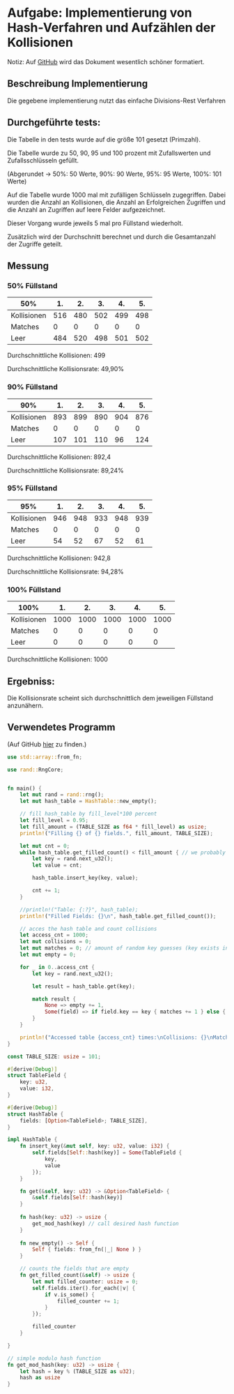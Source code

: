 # Aufgabe: Implementierung von Hash-Verfahren und Aufzählen der Kollisionen
Notiz: Auf [GitHub](https://github.com/StarMiner99/hashtabelle) wird das Dokument wesentlich schöner formatiert.
## Beschreibung Implementierung
Die gegebene implementierung nutzt das einfache Divisions-Rest Verfahren

## Durchgeführte tests:
Die Tabelle in den tests wurde auf die größe 101 gesetzt (Primzahl).

Die Tabelle wurde zu 50, 90, 95 und 100 prozent mit Zufallswerten und Zufallsschlüsseln gefüllt.

(Abgerundet -> 50%: 50 Werte, 90%: 90 Werte, 95%: 95 Werte, 100%: 101 Werte)

Auf die Tabelle wurde 1000 mal mit zufälligen Schlüsseln zugegriffen.
Dabei wurden die Anzahl an Kollisionen, die Anzahl an Erfolgreichen Zugriffen und die Anzahl an Zugriffen auf leere Felder aufgezeichnet.

Dieser Vorgang wurde jeweils 5 mal pro Füllstand wiederholt.

Zusätzlich wird der Durchschnitt berechnet und durch die Gesamtanzahl der Zugriffe geteilt.


## Messung

### 50% Füllstand

| 50%         | 1.  | 2.  | 3.  | 4.  | 5.  |
|-------------|-----|-----|-----|-----|-----|
| Kollisionen | 516 | 480 | 502 | 499 | 498 |
| Matches     | 0   | 0   | 0   | 0   | 0   |
| Leer        | 484 | 520 | 498 | 501 | 502 |

Durchschnittliche Kollisionen: 499

Durchschnittliche Kollisionsrate: 49,90%


### 90% Füllstand

| 90%         | 1.  | 2.  | 3.  | 4.  | 5.  |
|-------------|-----|-----|-----|-----|-----|
| Kollisionen | 893 | 899 | 890 | 904 | 876 |
| Matches     | 0   | 0   | 0   | 0   | 0   |
| Leer        | 107 | 101 | 110 | 96  | 124 |

Durchschnittliche Kollisionen: 892,4


Durchschnittliche Kollisionsrate: 89,24%


### 95% Füllstand

| 95%         | 1.  | 2.  | 3.  | 4.  | 5.  |
|-------------|-----|-----|-----|-----|-----|
| Kollisionen | 946 | 948 | 933 | 948 | 939 |
| Matches     | 0   | 0   | 0   | 0   | 0   |
| Leer        | 54  | 52  | 67  | 52  | 61  |

Durchschnittliche Kollisionen: 942,8

Durchschnittliche Kollisionsrate: 94,28%

### 100% Füllstand

| 100%        | 1.   | 2.   | 3.   | 4.   | 5.   |
|-------------|------|------|------|------|------|
| Kollisionen | 1000 | 1000 | 1000 | 1000 | 1000 |
| Matches     | 0    | 0    | 0    | 0    | 0    |
| Leer        | 0    | 0    | 0    | 0    | 0    |

Durchschnittliche Kollisionen: 1000

## Ergebniss:

Die Kollisionsrate scheint sich durchschnittlich dem jeweiligen Füllstand anzunähern.

## Verwendetes Programm
(Auf GitHub [hier](https://github.com/StarMiner99/hashtabelle) zu finden.)
```rust
use std::array::from_fn;

use rand::RngCore;


fn main() {
    let mut rand = rand::rng();
    let mut hash_table = HashTable::new_empty();

    // fill hash_table by fill_level*100 percent
    let fill_level = 0.95;
    let fill_amount = (TABLE_SIZE as f64 * fill_level) as usize;
    println!("Filling {} of {} fields.", fill_amount, TABLE_SIZE);

    let mut cnt = 0;
    while hash_table.get_filled_count() < fill_amount { // we probably already have some collisions so we need to check if it really filled it up
        let key = rand.next_u32();
        let value = cnt;

        hash_table.insert_key(key, value);

        cnt += 1;
    }

    //println!("Table: {:?}", hash_table);
    println!("Filled Fields: {}\n", hash_table.get_filled_count());

    // acces the hash table and count collisions
    let access_cnt = 1000;
    let mut collisions = 0;
    let mut matches = 0; // amount of random key guesses (key exists in table)
    let mut empty = 0;

    for _ in 0..access_cnt {
        let key = rand.next_u32();

        let result = hash_table.get(key);

        match result {
            None => empty += 1,
            Some(field) => if field.key == key { matches += 1 } else { collisions += 1 }
        }
    }

    println!("Accessed table {access_cnt} times:\nCollisions: {}\nMatches: {}\nEmpty: {}", collisions, matches, empty);
}

const TABLE_SIZE: usize = 101;

#[derive(Debug)]
struct TableField {
    key: u32,
    value: i32,
}

#[derive(Debug)]
struct HashTable {
    fields: [Option<TableField>; TABLE_SIZE],
}

impl HashTable {
    fn insert_key(&mut self, key: u32, value: i32) {
        self.fields[Self::hash(key)] = Some(TableField {
            key,
            value
        });
    }

    fn get(&self, key: u32) -> &Option<TableField> {
        &self.fields[Self::hash(key)]
    }
    
    fn hash(key: u32) -> usize {
        get_mod_hash(key) // call desired hash function
    }
    
    fn new_empty() -> Self {
        Self { fields: from_fn(|_| None ) }
    }

    // counts the fields that are empty
    fn get_filled_count(&self) -> usize {
        let mut filled_counter: usize = 0;
        self.fields.iter().for_each(|v| {
            if v.is_some() {
                filled_counter += 1;
            }
        });

        filled_counter
    }

}

// simple modulo hash function
fn get_mod_hash(key: u32) -> usize {
    let hash = key % (TABLE_SIZE as u32);
    hash as usize
}
```

